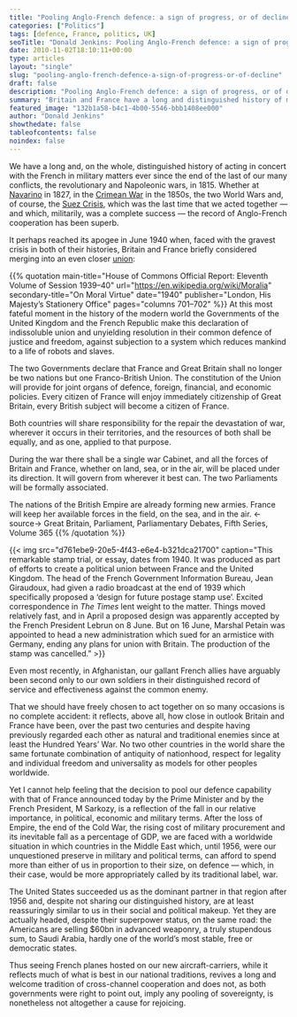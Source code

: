 ```yaml
---
title: "Pooling Anglo-French defence: a sign of progress, or of decline?"
categories: ["Politics"]
tags: [defence, France, politics, UK]
seoTitle: "Donald Jenkins: Pooling Anglo-French defence: a sign of progress, or of decline?"
date: 2010-11-02T18:10:11+00:00
type: articles
layout: "single"
slug: "pooling-anglo-french-defence-a-sign-of-progress-or-of-decline"
draft: false
description: "Pooling Anglo-French defence: a sign of progress, or of decline?"
summary: "Britain and France have a long and distinguished history of military cooperation, stretching back to the Greek liberation war in 1827 and spanning two centuries during which their action has regularly turned the balance of events decisively in favour of progress and democracy while simultaneously advancing both our ancient nations'' individual interests. The recent announcement by both governments that they would be pooling parts of the defence capacity falls neatly in that tradition and is thus a cause for rejoicing: yet it can also, unfortunately, be seen as the consequence of both our countries'' relative fall in influence, already well underway when we jointly embarked on the Suez expedition in 1956 and which has sadly gone much further since."
featured_image: "132b1a58-b4c1-4b00-5546-bbb1408ee000"
author: "Donald Jenkins"
showthedate: false
tableofcontents: false
noindex: false
---
```


We have a long and, on the whole, distinguished history of acting in concert with the French in military matters ever since the end of the last of our many conflicts, the revolutionary and Napoleonic wars, in 1815. Whether at [Navarino](http://en.wikipedia.org/wiki/Battle_of_Navarino) in 1827, in the [Crimean War](http://en.wikipedia.org/wiki/Crimean_war) in the 1850s, the two World Wars and, of course, the [Suez Crisis](http://en.wikipedia.org/wiki/Suez_crisis), which was the last time that we acted together — and which, militarily, was a complete success — the record of Anglo-French cooperation has been superb.

It perhaps reached its apogee in June 1940 when, faced with the gravest crisis in both of their histories, Britain and France briefly considered merging into an even closer [union](http://en.wikipedia.org/wiki/Anglo-French_Union):

{{% quotation main-title="House of Commons Official Report: Eleventh Volume of Session 1939–40" url="https://en.wikipedia.org/wiki/Moralia" secondary-title="On Moral Virtue" date="1940" publisher="London, His Majesty’s Stationery Office" pages="columns 701–702" %}}
At this most fateful moment in the history of the modern world the Governments of the United Kingdom and the French Republic make this declaration of indissoluble union and unyielding resolution in their common defence of justice and freedom, against subjection to a system which reduces mankind to a life of robots and slaves.

The two Governments declare that France and Great Britain shall no longer be two nations but one Franco-British Union. The constitution of the Union will provide for joint organs of defence, foreign, financial, and economic policies. Every citizen of France will enjoy immediately citizenship of Great Britain, every British subject will become a citizen of France.

Both countries will share responsibility for the repair the devastation of war, wherever it occurs in their territories, and the resources of both shall be equally, and as one, applied to that purpose.

During the war there shall be a single war Cabinet, and all the forces of Britain and France, whether on land, sea, or in the air, will be placed under its direction. It will govern from wherever it best can. The two Parliaments will be formally associated.

The nations of the British Empire are already forming new armies. France will keep her available forces in the field, on the sea, and in the air.
<-source->
Great Britain, Parliament, Parliamentary Debates, Fifth Series, Volume 365
{{% /quotation %}}

{{< img src="d761ebe9-20e5-4f43-e6e4-b321dca21700" caption="This remarkable stamp trial, or essay, dates from 1940. It was produced as part of efforts to create a political union between France and the United Kingdom. The head of the French Government Information Bureau, Jean Giraudoux, had given a radio broadcast at the end of 1939 which specifically proposed a ‘design for future postage stamp use’. Excited correspondence in _The Times_ lent weight to the matter. Things moved relatively fast, and in April a proposed design was apparently accepted by the French President Lebrun on 8 June. But on 16 June, Marshal Petain was appointed to head a new administration which sued for an armistice with Germany, ending any plans for union with Britain. The production of the stamp was cancelled." >}}

Even most recently, in Afghanistan, our gallant French allies have arguably been second only to our own soldiers in their distinguished record of service and effectiveness against the common enemy.

That we should have freely chosen to act together on so many occasions is no complete accident: it reflects, above all, how close in outlook Britain and France have been, over the past two centuries and despite having previously regarded each other as natural and traditional enemies since at least the Hundred Years’ War. No two other countries in the world share the same fortunate combination of antiquity of nationhood, respect for legality and individual freedom and universality as models for other peoples worldwide.

Yet I cannot help feeling that the decision to pool our defence capability with that of France announced today by the Prime Minister and by the French President, M Sarkozy, is a reflection of the fall in our relative importance, in political, economic and military terms. After the loss of Empire, the end of the Cold War, the rising cost of military procurement and its inevitable fall as a percentage of GDP, we are faced with a worldwide situation in which countries in the Middle East which, until 1956, were our unquestioned preserve in military and political terms, can afford to spend more than either of us in proportion to their size, on defence — which, in their case, would be more appropriately called by its traditional label, war.

The United States succeeded us as the dominant partner in that region after 1956 and, despite not sharing our distinguished history, are at least reassuringly similar to us in their social and political makeup. Yet they are actually headed, despite their superpower status, on the same road: the Americans are selling $60bn in advanced weaponry, a truly stupendous sum, to Saudi Arabia, hardly one of the world’s most stable, free or democratic states.

Thus seeing French planes hosted on our new aircraft-carriers, while it reflects much of what is best in our national traditions, revives a long and welcome tradition of cross-channel cooperation and does not, as both governments were right to point out, imply any pooling of sovereignty, is nonetheless not altogether a cause for rejoicing.
